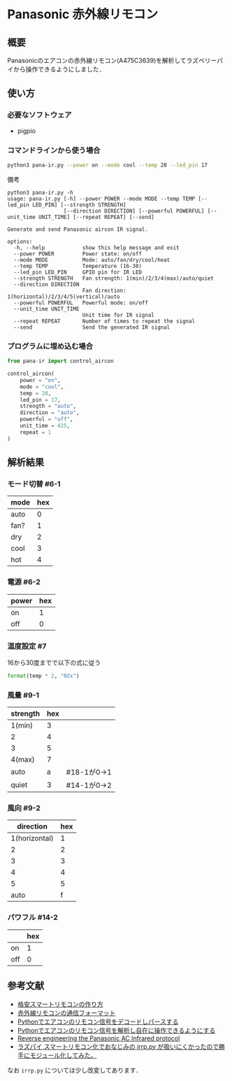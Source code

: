 # Panasonic 赤外線リモコン

## 概要

Panasonicのエアコンの赤外線リモコン(A475C3639)を解析してラズベリーパイから操作できるようにしました．

## 使い方

### 必要なソフトウェア

- pigpio

### コマンドラインから使う場合

```bash
python3 pana-ir.py --power on --mode cool --temp 28 --led_pin 17
```

備考

```text
python3 pana-ir.py -h
usage: pana-ir.py [-h] --power POWER --mode MODE --temp TEMP [--led_pin LED_PIN] [--strength STRENGTH]
                  [--direction DIRECTION] [--powerful POWERFUL] [--unit_time UNIT_TIME] [--repeat REPEAT] [--send]

Generate and send Panasonic aircon IR signal.

options:
  -h, --help            show this help message and exit
  --power POWER         Power state: on/off
  --mode MODE           Mode: auto/fan/dry/cool/heat
  --temp TEMP           Temperature (16-30)
  --led_pin LED_PIN     GPIO pin for IR LED
  --strength STRENGTH   Fan strength: 1(min)/2/3/4(max)/auto/quiet
  --direction DIRECTION
                        Fan direction: 1(horizontal)/2/3/4/5(vertical)/auto
  --powerful POWERFUL   Powerful mode: on/off
  --unit_time UNIT_TIME
                        Unit time for IR signal
  --repeat REPEAT       Number of times to repeat the signal
  --send                Send the generated IR signal
```

### プログラムに埋め込む場合

```python
from pana-ir import control_aircon

control_aircon(
    power = "on",
    mode = "cool",
    temp = 28,
    led_pin = 17,
    strength = "auto",
    direction = "auto",
    powerful = "off",
    unit_time = 425,
    repeat = 1
)

```

## 解析結果

### モード切替 #6-1

| mode | hex |
| --- | --- |
| auto | 0 |
| fan? | 1 |
| dry | 2 |
| cool | 3 |
| hot | 4 |

### 電源 #6-2

| power | hex |
| --- | --- |
| on | 1 |
| off | 0 |

### 温度設定 #7

16から30度までで以下の式に従う

```python
format(temp * 2, "02x")
```

### 風量 #9-1

| strength | hex ||
| --- | --- | --- |
| 1(min) | 3 |  |
| 2 | 4 |  |
| 3 | 5 |  |
| 4(max) | 7 |  |
| auto | a | #18-1が0→1 |
| quiet | 3 | #14-1が0→2 |

### 風向 #9-2

| direction | hex |
| --- | --- |
| 1(horizontal) | 1 |
| 2 | 2 |
| 3 | 3 |
| 4 | 4 |
| 5 | 5 |
| auto | f |

### パワフル #14-2

|  | hex |
| --- | --- |
| on | 1 |
| off | 0 |

## 参考文献

- [格安スマートリモコンの作り方](https://qiita.com/takjg/items/e6b8af53421be54b62c9)
- [赤外線リモコンの通信フォーマット](http://elm-chan.org/docs/ir_format.html)
- [Pythonでエアコンのリモコン信号をデコードしパースする](https://zenn.dev/mikiken/articles/decode-ir-signal)
- [Pythonでエアコンのリモコン信号を解析し自在に操作できるようにする](https://zenn.dev/mikiken/articles/encode-ir-signal)
- [Reverse engineering the Panasonic AC Infrared protocol
](https://www.analysir.com/blog/2014/12/27/reverse-engineering-panasonic-ac-infrared-protocol/)
- [ラズパイ スマートリモコン化でおなじみの irrp.py が扱いにくかったので勝手にモジュール化してみた。](https://qiita.com/Cartelet/items/1a451ec0abf5734aceae)

なお `irrp.py` については少し改変してあります．
